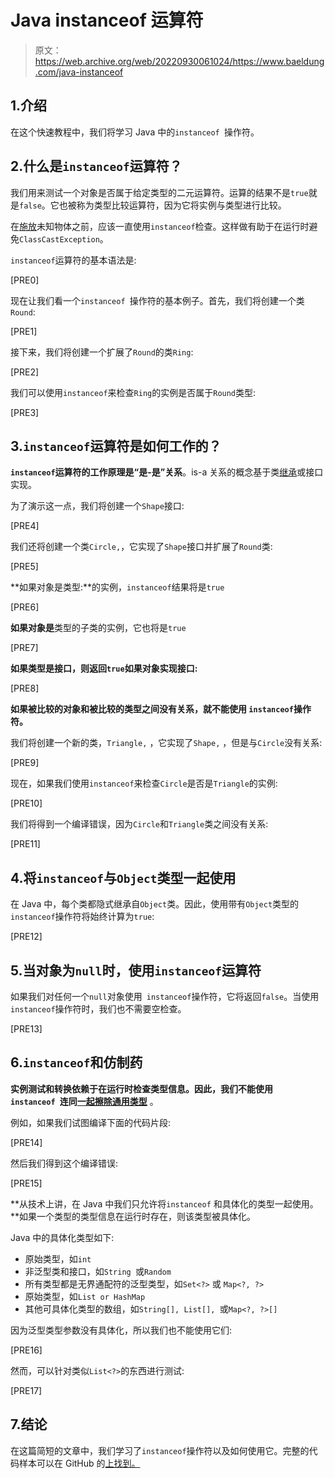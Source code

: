 # Java instanceof 运算符

> 原文：<https://web.archive.org/web/20220930061024/https://www.baeldung.com/java-instanceof>

## 1.介绍

在这个快速教程中，我们将学习 Java 中的`instanceof `操作符。

## 2.什么是`instanceof`运算符？

我们用来测试一个对象是否属于给定类型的二元运算符。运算的结果不是`true`就是`false`。它也被称为类型比较运算符，因为它将实例与类型进行比较。

在[施放](/web/20220910004940/https://www.baeldung.com/java-type-casting)未知物体之前，应该一直使用`instanceof`检查。这样做有助于在运行时避免`ClassCastException`。

`instanceof`运算符的基本语法是:

[PRE0]

现在让我们看一个`instanceof `操作符的基本例子。首先，我们将创建一个类`Round`:

[PRE1]

接下来，我们将创建一个扩展了`Round`的类`Ring`:

[PRE2]

我们可以使用`instanceof`来检查`Ring`的实例是否属于`Round`类型:

[PRE3]

## 3.`instanceof`运算符是如何工作的？

**`instanceof`运算符的工作原理是“是-是”关系**。is-a 关系的概念基于类[继承](/web/20220910004940/https://www.baeldung.com/java-inheritance-composition)或接口实现。

为了演示这一点，我们将创建一个`Shape`接口:

[PRE4]

我们还将创建一个类`Circle,`，它实现了`Shape`接口并扩展了`Round`类:

[PRE5]

**如果对象是类型:**的实例，`instanceof`结果将是`true`

[PRE6]

**如果对象是**类型的子类的实例，它也将是`true`

[PRE7]

**如果类型是接口，则返回`true`如果对象实现接口:**

[PRE8]

**如果被比较的对象和被比较的类型之间没有关系，就不能使用 `instanceof`操作符。**

我们将创建一个新的类，`Triangle,` ，它实现了`Shape,` ，但是与`Circle`没有关系:

[PRE9]

现在，如果我们使用`instanceof`来检查`Circle`是否是`Triangle`的实例:

[PRE10]

我们将得到一个编译错误，因为`Circle`和`Triangle`类之间没有关系:

[PRE11]

## 4.将`instanceof`与`Object`类型一起使用

在 Java 中，每个类都隐式继承自`Object`类。因此，使用带有`Object`类型的`instanceof`操作符将始终计算为`true`:

[PRE12]

## 5.当对象为`null`时，使用`instanceof`运算符

如果我们对任何一个`null`对象使用` instanceof`操作符，它将返回`false`。当使用`instanceof`操作符时，我们也不需要空检查。

[PRE13]

## 6.`instanceof`和仿制药

**实例测试和转换依赖于在运行时检查类型信息。因此，我们不能使用`instanceof `连同[一起擦除通用类型](/web/20220910004940/https://www.baeldung.com/java-type-erasure)** 。

例如，如果我们试图编译下面的代码片段:

[PRE14]

然后我们得到这个编译错误:

[PRE15]

**从技术上讲，在 Java 中我们只允许将`instanceof` 和具体化的类型一起使用。**如果一个类型的类型信息在运行时存在，则该类型被具体化。

Java 中的具体化类型如下:

*   原始类型，如`int`
*   非泛型类和接口，如`String `或`Random`
*   所有类型都是无界通配符的泛型类型，如`Set<?>` 或 `Map<?, ?>`
*   原始类型，如`List or HashMap`
*   其他可具体化类型的数组，如`String[], List[], `或`Map<?, ?>[]`

因为泛型类型参数没有具体化，所以我们也不能使用它们:

[PRE16]

然而，可以针对类似`List<?>`的东西进行测试:

[PRE17]

## 7.结论

在这篇简短的文章中，我们学习了`instanceof`操作符以及如何使用它。完整的代码样本可以在 GitHub 的[上找到。](https://web.archive.org/web/20220910004940/https://github.com/eugenp/tutorials/tree/master/core-java-modules/core-java-lang-operators)